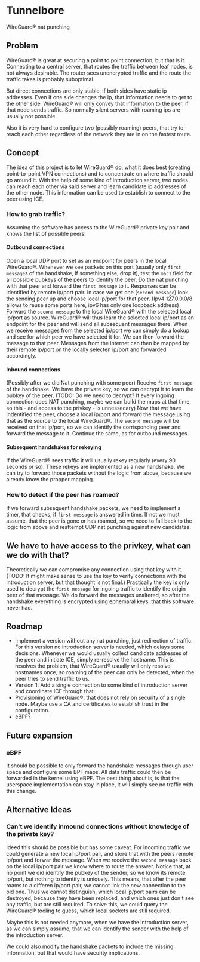 # Tunnelbore

WireGuard® nat punching

## Problem
WireGuard® is great at securing a point to point connection, but that is it.
Connecting to a central server, that routes the traffic between leaf nodes, is not always desirable.
The router sees unencrypted traffic and the route the traffic takes is probably suboptimal.

But direct connections are only stable, if both sides have static ip addresses.
Even if one side changes the ip, that information needs to get to the other side.
WireGuard® will only convey that information to the peer, if that node sends traffic.
So normally silent servers with roaming ips are usually not possible.

Also it is very hard to configure two (possibly roaming) peers, that try to reach each other regardless of the network they are in on the fastest route.

## Concept
The idea of this project is to let WireGuard® do, what it does best (creating point-to-point VPN connections) and to concentrate on where traffic should go around it.
With the help of some kind of introduction server, two nodes can reach each other via said server and learn candidate ip addresses of the other node.
This information can be used to establish to connect to the peer using ICE.

### How to grab traffic?
Assuming the software has access to the WireGuard® private key pair and knows the list of possible peers:

#### Outbound connections
Open a local UDP port to set as an endpoint for peers in the local WireGuard®.
Whenever we see packets on this port (usually only `first message`s of the handshake, if something else, drop it), test the `mac1` field for all possible pubkeys of the peers to identify the peer.
Do the nat punching with that peer and forward the `first message` to it.
Responses can be identified by remote ip/port pair.
In case we get one (`second message`) look the sending peer up and choose local ip/port for that peer.
(Ipv4 127.0.0.0/8 allows to reuse some ports here, ipv6 has only one loopback address)
Forward the `second message` to the local WireGuard® with the selected local ip/port as source.
WireGuard® will thus learn the selected local ip/port as an endpoint for the peer and will send all subsequent messages there.
When we receive messages from the selected ip/port we can simply do a lookup and see for which peer we have selected it for.
We can then forward the message to that peer.
Messages from the internet can then be mapped by their remote ip/port on the locally selecten ip/port and forwarded accordingly.

#### Inbound connections
(Possibly after we did Nat punching with some peer)
Receive `first message` of the handshake.
We have the private key, so we can decrypt it to learn the pubkey of the peer.
(TODO: Do we need to decrypt? If every ingoing connection does NAT punching, maybe we can build the maps at that time, so this - and access to the privkey - is unnessecary)
Now that we have indentified the peer, choose a local ip/port and forward the message using that as the source to the local WireGuard®.
The `second message` will be received on that ip/port, so we can identify the corrisponding peer and forward the message to it.
Continue the same, as for outbound messages.

#### Subsequent handshakes for rekeying
If the WireGuard® sees traffic it will usually rekey regularly (every 90 seconds or so).
These rekeys are implemented as a new handshake.
We can try to forward those packets without the logic from above, because we already know the propper mapping.

### How to detect if the peer has roamed?
If we forward subsequent handshake packets, we need to implement a timer, that checks, if `first message` is answered in time.
If not we must assume, that the peer is gone or has roamed, so we need to fall back to the logic from above and reattempt UDP nat punching against new candidates.

## We have to have access to the privkey, what can we do with that?
Theoretically we can compromise any connection using that key with it.
(TODO: It might make sense to use the key to verify connections with the introduction server, but that thought is not final.)
Practically the key is only used to decrypt the `first message` for ingoing traffic to identify the origin peer of that message.
We do forward the messages unaltered, so after the handshake everything is encrypted using ephemaral keys, that this software never had.

## Roadmap
- Implement a version without any nat punching, just redirection of traffic.
For this version no introduction server is needed, which delays some decisions.
Whenever we would usually collect candidate addresses of the peer and initiate ICE, simply re-resolve the hostname.
This is resolves the problem, that WireGuard® usually will only resolve hostnames once, so roaming of the peer can only be detected, when the peer tries to send traffic to us.
- Version 1:
Add a single connection to some kind of introduction server and coordinate ICE through that.
- Provisioning of WireGuard®, that does not rely on security of a single node.
Maybe use a CA and certificates to establish trust in the configuration.
- eBPF?

## Future expansion

### eBPF
It should be possible to only forward the handshake messages through user space and configure some BPF maps.
All data traffic could then be forwarded in the kernel using eBPF.
The best thing about is, is that the userspace implementation can stay in place, it will simply see no traffic with this change.

## Alternative Ideas

### Can't we identify inmound connections without knowledge of the private key?
Ideed this should be possible but has some caveat.
For incoming traffic we could generate a new local ip/port pair, and store that with the peers remote ip/port and forwar the message.
When we receive the `second message` back on the local ip/port pair we know where to route the answer.
Notice that, at no point we did identify the pubkey of the sender, so we know its remote ip/port, but nothing to identify is uniquely.
This means, that after the peer roams to a differen ip/port pair, we cannot link the new connection to the old one.
Thus we cannot distinguish, which local ip/port pairs can be destroyed, because they have been replaced, and which ones just don't see any traffic, but are still required.
To solve this, we could query the WireGuard® tooling to guess, which local sockets are still required.

Maybe this is not needed anymore, when we have the introduction server, as we can simply assume, that we can identify the sender with the help of the introduction server.

We could also modify the handshake packets to include the missing information, but that would have security implications.
